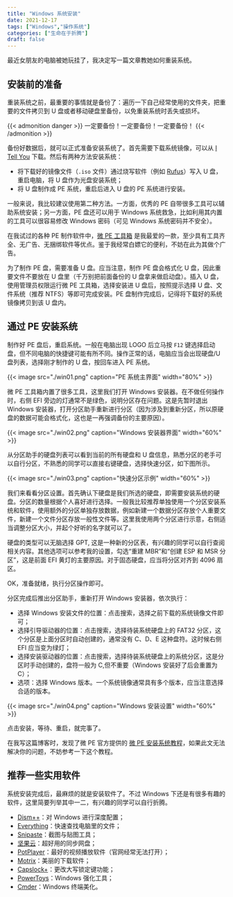 ```yaml
---
title: "Windows 系统安装"
date: 2021-12-17
tags: ["Windows","操作系统"]
categories: ["生命在于折腾"]
draft: false
---
```


最近女朋友的电脑被她玩挂了，我决定写一篇文章教她如何重装系统。

<!--more-->


## 安装前的准备

重装系统之前，最重要的事情就是备份了：遍历一下自己经常使用的文件夹，把重要的文件拷贝到 U 盘或者移动硬盘里备份，以免重装系统时丢失或损坏。

{{< admonition danger >}}
一定要备份！一定要备份！一定要备份！
{{< /admonition >}}

备份好数据后，就可以正式准备安装系统了。首先需要下载系统镜像，可以从 [I Tell You](https://msdn.itellyou.cn) 下载。然后有两种方法安装系统：

- 将下载好的镜像文件（`.iso` 文件）通过烧写软件（例如 [Rufus](https://rufus.ie/en/)）写入 U 盘，重启电脑，将 U 盘作为光盘安装系统；
- 将 U 盘制作成 PE 系统，重启后进入 U 盘的 PE 系统进行安装。

一般来说，我比较建议使用第二种方法。一方面，优秀的 PE 自带很多工具可以辅助系统安装；另一方面，PE 盘还可以用于 Windows 系统救急，比如利用其内置的工具可以很容易修改 Windows 密码（可见 Windows 系统密码并不安全）。

在我试过的各种 PE 制作软件中，[微 PE 工具箱](https://www.wepe.com.cn) 是我最爱的一款，至少具有工具齐全、无广告、无捆绑软件等优点。鉴于我经常白嫖它的便利，不妨在此为其做个广告。

为了制作 PE 盘，需要准备 U 盘。应当注意，制作 PE 盘会格式化 U 盘，因此重要文件不要放在 U 盘里（千万别把前面备份的 U 盘拿来做启动盘）。插入 U 盘，使用管理员权限运行微 PE 工具箱，选择安装进 U 盘后，按照提示选择 U 盘、文件系统（推荐 NTFS）等即可完成安装。PE 盘制作完成后，记得将下载好的系统镜像拷贝到该 U 盘内。


## 通过 PE 安装系统

制作好 PE 盘后，重启系统。一般在电脑出现 LOGO 后立马按 `F12` 键选择启动盘，但不同电脑的快捷键可能有所不同。操作正常的话，电脑应当会出现硬盘/U 盘列表，选择刚才制作的 U 盘，按回车进入 PE 系统。

{{< image src="./win01.png" caption="PE 系统主界面" width="80%" >}}

微 PE 工具箱内置了很多工具，这里我们打开 Windows 安装器。在不做任何操作时，右侧 EFI 旁边的灯通常不是绿色，说明分区存在问题。这是先暂时退出 Windows 安装器，打开分区助手重新进行分区（因为涉及到重新分区，所以原硬盘的数据可能会格式化，这也是一再强调备份的主要原因）。

{{< image src="./win02.png" caption="Windows 安装器界面" width="60%" >}}

从分区助手的硬盘列表可以看到当前的所有硬盘和 U 盘信息，熟悉分区的老手可以自行分区，不熟悉的同学可以直接右键硬盘，选择快速分区，如下图所示。

{{< image src="./win03.png" caption="快速分区示例" width="60%" >}}

我们来看看分区设置。首先确认下硬盘是我们所选的硬盘，即需要安装系统的硬盘。分区的数量根据个人喜好进行选择。一般我比较推荐单独使用一个分区安装系统和软件，使用额外的分区单独存放数据，例如新建一个数据分区存放个人重要文件，新建一个文件分区存放一般性文件等。这里我使用两个分区进行示意，右侧适当调整分区大小，并起个好听的名字就可以了。

硬盘的类型可以无脑选择 GPT, 这是一种新的分区表，有兴趣的同学可以自行查阅相关内容。其他选项可以参考我的设置，勾选“重建 MBR”和“创建 ESP 和 MSR 分区”，这是前面 EFI 黄灯的主要原因。对于固态硬盘，应当将分区对齐到 4096 扇区。

OK，准备就绪，执行分区操作即可。

分区完成后推出分区助手，重新打开 Windows 安装器，依次执行：

- 选择 Windows 安装文件的位置：点击搜索，选择之前下载的系统镜像文件即可；
- 选择引导驱动器的位置：点击搜索，选择待装系统硬盘上的 FAT32 分区，这个分区是上面分区时自动创建的，通常没有 C、D、E 这种盘符。这时候右侧 EFI 应当变为绿灯；
- 选择安装驱动器的位置：点击搜索，选择待装系统硬盘上的系统分区，这是分区时手动创建的，盘符一般为 C,但不重要（Windows 安装好了后会重置为 C）；
- 选项：选择 Windows 版本。一个系统镜像通常具有多个版本，应当注意选择合适的版本。

{{< image src="./win04.png" caption="Windows 安装设置" width="60%" >}}

点击安装，等待、重启，就完事了。

在我写这篇博客时，发现了微 PE 官方提供的 [微 PE 安装系统教程](https://www.wepe.com.cn/ubook/)，如果此文无法解决你的问题，不妨参考一下这个教程。



## 推荐一些实用软件

系统安装完成后，最麻烦的就是安装软件了。不过 Windows 下还是有很多有趣的软件，这里简要列举其中一二，有兴趣的同学可以自行折腾。

- [Dism++](https://github.com/Chuyu-Team/Dism-Multi-language)：对 Windows 进行深度配置；
- [Everything](https://www.voidtools.com)：快速查找电脑里的文件；
- [Snipaste](https://www.snipaste.com)：截图与贴图工具；
- [坚果云](https://www.jianguoyun.com)：超好用的同步网盘；
- [PotPlayer](https://potplayer.daum.net)：最好的视频播放软件（官网经常无法打开）；
- [Motrix](https://motrix.app)：美丽的下载软件；
- [Capslock+](https://capslox.com/capslock-plus)：更改大写锁定键功能；
- [PowerToys](https://github.com/microsoft/PowerToys)：Windows 强化工具；
- [Cmder](https://cmder.net)：Windows 终端美化。
